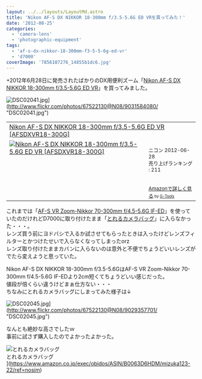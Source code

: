 ```yaml
---
layout: ../../layouts/LayoutMd.astro
title: 'Nikon AF-S DX NIKKOR 18-300mm f/3.5-5.6G ED VRを買ってみた！'
date: '2012-08-25'
categories:
  - 'camera-lens'
  - 'photographic-equipment'
tags:
  - 'af-s-dx-nikkor-18-300mm-f3-5-5-6g-ed-vr'
  - 'd7000'
coverImage: '7856107276_14855b1dc6.jpg'
---
```


+2012年6月28日に発売されたばかりのDX用便利ズーム「[Nikon AF-S DX NIKKOR 18-300mm f/3.5-5.6G ED VR](http://www.nikon-image.com/products/lens/af/dx/zoom/af-s_dx_18-300mmf35-56g_ed_vr.htm)」を買ってみました。

![DSC02041.jpg](/archive/images/9031584080_5d3af2d5fe.jpg)](http://www.flickr.com/photos/67522130@N08/9031584080/ "DSC02041.jpg")

<table cellpadding="5" border="0"><tbody><tr><td colspan="2"><a href="https://www.amazon.co.jp/exec/obidos/ASIN/B008BE3O64/mizuka123-22/" target="_top">Nikon AF-S DX NIKKOR 18-300mm f/3.5-5.6G ED VR [AFSDXVR18-300G]</a></td></tr><tr><td valign="top"><a href="https://www.amazon.co.jp/exec/obidos/ASIN/B008BE3O64/mizuka123-22/" target="_top"><img border="0" alt="Nikon AF-S DX NIKKOR 18-300mm f/3.5-5.6G ED VR [AFSDXVR18-300G]" src="images/310zl07wuBL._SL160_.jpg"></a></td><td valign="top"><font size="-1"><br>ニコン 2012-06-28<br>売り上げランキング : 211<br><br><br><a href="https://www.amazon.co.jp/exec/obidos/ASIN/B008BE3O64/mizuka123-22/" target="_top">Amazonで詳しく見る</a></font><font size="-2"> by <a href="http://www.goodpic.com/mt/aws/index.html">G-Tools</a></font></td></tr></tbody></table>

これまでは「[AF-S VR Zoom-Nikkor 70-300mm f/4.5-5.6G IF-ED](http://www.nikon-image.com/products/lens/af/fx/zoom/af-s_vr_70-300mmf45-56g_if-ed.htm)」を使っていたのだけれどD7000に取り付けたまま「[とれるカメラバッグ](http://superclassic.jp/?pid=31040793)」に入らなかった・・・。  
レンズ買う前にヨドバシで入るか試させてもらったときは入ったけどレンズフィルターとかつけたせいで入らなくなってしまったorz  
レンズ取り付けたままカバンに入らないのは意外と不便でちょうどいいレンズがでたら変えようと思っていた。

Nikon AF-S DX NIKKOR 18-300mm f/3.5-5.6GはAF-S VR Zoom-Nikkor 70-300mm f/4.5-5.6G IF-EDより2cm短くてちょうどいい感じだった。  
値段が倍くらい違うけどまぁ仕方ない・・・  
ちなみにとれるカメラバッグにしまってみた様子は↓

![DSC02045.jpg](/archive/images/9029357701_8800c514f3.jpg)](http://www.flickr.com/photos/67522130@N08/9029357701/ "DSC02045.jpg")

なんとも絶妙な高さでしたｗ  
事前に試さず購入したのでよかったよかった。

![とれるカメラバッグ](/archive/images/417vp4RSUCL._SL160_.jpg)  
とれるカメラバッグ  
](https://www.amazon.co.jp/exec/obidos/ASIN/B0063D6HDM/mizuka123-22/ref=nosim)
